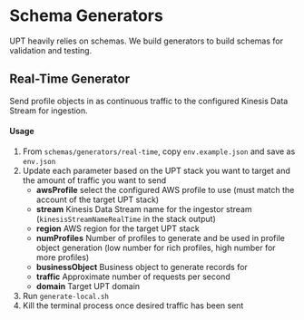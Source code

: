 # Schema Generators

UPT heavily relies on schemas. We build generators to build schemas for validation and testing.

## Real-Time Generator

Send profile objects in as continuous traffic to the configured Kinesis Data Stream for ingestion.

#### Usage
1. From `schemas/generators/real-time`, copy `env.example.json` and save as `env.json`
1. Update each parameter based on the UPT stack you want to target and the amount of traffic you want to send
    - **awsProfile** select the configured AWS profile to use (must match the account of the target UPT stack)
    - **stream** Kinesis Data Stream name for the ingestor stream (`kinesisStreamNameRealTime` in the stack output)
    - **region** AWS region for the target UPT stack
    - **numProfiles** Number of profiles to generate and be used in profile object generation (low number for rich profiles, high number for more profiles)
    - **businessObject** Business object to generate records for
    - **traffic** Approximate number of requests per second
    - **domain** Target UPT domain
1. Run `generate-local.sh`
1. Kill the terminal process once desired traffic has been sent
